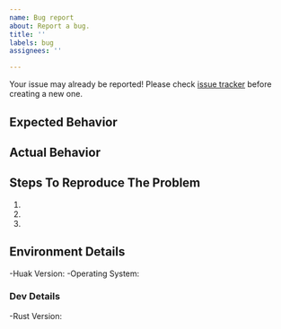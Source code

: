 ```yaml
---
name: Bug report
about: Report a bug.
title: ''
labels: bug
assignees: ''

---
```


Your issue may already be reported! Please check [issue tracker](../) before creating a new one.

## Expected Behavior

## Actual Behavior

## Steps To Reproduce The Problem

  1.
  1.
  1.
  
## Environment Details

 -Huak Version:
 -Operating System:

### Dev Details

 -Rust Version:
